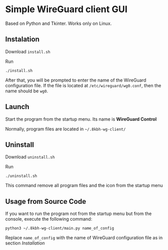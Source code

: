 # Simple WireGuard client GUI

Based on Python and Tkinter. Works only on Linux.

## Instalation
Download `install.sh`

Run
```
./install.sh
```
After that, you will be prompted to enter the name of the WireGuard configuration file. If the file is located at `/etc/wireguard/wg0.conf`, then the name should be `wg0`.

## Launch
Start the program from the startup menu. Its name is **WireGuard Control**

Normally, program files are located in `~/.8kbh-wg-client/` 

## Uninstall
Download `uninstall.sh`

Run

```
./uninstall.sh
```

This command remove all program files and the icon from the startup menu

## Usage from Source Code
If you want to run the program not from the startup menu but from the console, execute the following command:

```
python3 ~/.8kbh-wg-client/main.py name_of_config
```

Replace `name_of_config` with the name of WireGuard configuration file as in section *Installation* 